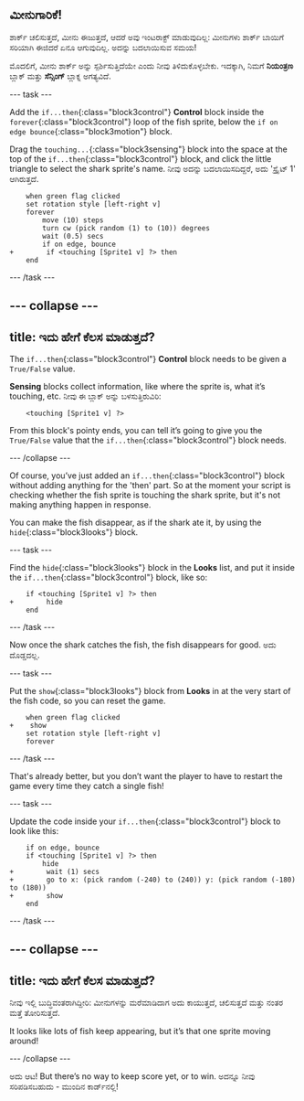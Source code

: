 ## ಮೀನುಗಾರಿಕೆ!

ಶಾರ್ಕ್ ಚಲಿಸುತ್ತದೆ, ಮೀನು ಈಜುತ್ತದೆ, ಆದರೆ ಅವು ಇಂಟರಾಕ್ಟ್ ಮಾಡುವುದಿಲ್ಲ: ಮೀನುಗಳು ಶಾರ್ಕ್ ಬಾಯಿಗೆ ಸರಿಯಾಗಿ ಈಜಿದರೆ ಏನೂ ಆಗುವುದಿಲ್ಲ. ಅದನ್ನು ಬದಲಾಯಿಸುವ ಸಮಯ!

ಮೊದಲಿಗೆ, ಮೀನು ಶಾರ್ಕ್ ಅನ್ನು ಸ್ಪರ್ಶಿಸುತ್ತಿದೆಯೇ ಎಂದು ನೀವು ತಿಳಿದುಕೊಳ್ಳಬೇಕು. ಇದಕ್ಕಾಗಿ, ನಿಮಗೆ **ನಿಯಂತ್ರಣ** ಬ್ಲಾಕ್ ಮತ್ತು **ಸೆನ್ಸಿಂಗ್** ಬ್ಲಾಕ್ನ ಅಗತ್ಯವಿದೆ.

\--- task \---

Add the `if...then`{:class="block3control"} **Control** block inside the `forever`{:class="block3control"} loop of the fish sprite, below the `if on edge bounce`{:class="block3motion"} block.

Drag the `touching...`{:class="block3sensing"} block into the space at the top of the `if...then`{:class="block3control"} block, and click the little triangle to select the shark sprite's name. ನೀವು ಅದನ್ನು ಬದಲಾಯಿಸದಿದ್ದರೆ, ಅದು 'ಸ್ಪ್ರೈಟ್ 1' ಆಗಿರುತ್ತದೆ.

```blocks3
    when green flag clicked
    set rotation style [left-right v]
    forever 
        move (10) steps
        turn cw (pick random (1) to (10)) degrees
        wait (0.5) secs
        if on edge, bounce
+        if <touching [Sprite1 v] ?> then
    end
```

\--- /task \---

## \--- collapse \---

## title: ಇದು ಹೇಗೆ ಕೆಲಸ ಮಾಡುತ್ತದೆ?

The `if...then`{:class="block3control"} **Control** block needs to be given a `True/False` value.

**Sensing** blocks collect information, like where the sprite is, what it’s touching, etc. ನೀವು ಈ ಬ್ಲಾಕ್ ಅನ್ನು ಬಳಸುತ್ತಿರುವಿರಿ:

```blocks3
    <touching [Sprite1 v] ?>
```

From this block's pointy ends, you can tell it’s going to give you the `True/False` value that the `if...then`{:class="block3control"} block needs.

\--- /collapse \---

Of course, you’ve just added an `if...then`{:class="block3control"} block without adding anything for the 'then' part. So at the moment your script is checking whether the fish sprite is touching the shark sprite, but it's not making anything happen in response.

You can make the fish disappear, as if the shark ate it, by using the `hide`{:class="block3looks"} block.

\--- task \---

Find the `hide`{:class="block3looks"} block in the **Looks** list, and put it inside the `if...then`{:class="block3control"} block, like so:

```blocks3
    if <touching [Sprite1 v] ?> then
+        hide
    end
```

\--- /task \---

Now once the shark catches the fish, the fish disappears for good. ಅದು ದೊಡ್ಡದಲ್ಲ.

\--- task \---

Put the `show`{:class="block3looks"} block from **Looks** in at the very start of the fish code, so you can reset the game.

```blocks3
    when green flag clicked
+    show
    set rotation style [left-right v]
    forever
```

\--- /task \---

That's already better, but you don’t want the player to have to restart the game every time they catch a single fish!

\--- task \---

Update the code inside your `if...then`{:class="block3control"} block to look like this:

```blocks3
    if on edge, bounce
    if <touching [Sprite1 v] ?> then
        hide
+        wait (1) secs
+        go to x: (pick random (-240) to (240)) y: (pick random (-180) to (180))
+        show
    end
```

\--- /task \---

## \--- collapse \---

## title: ಇದು ಹೇಗೆ ಕೆಲಸ ಮಾಡುತ್ತದೆ?

ನೀವು ಇಲ್ಲಿ ಬುದ್ಧಿವಂತರಾಗಿದ್ದೀರಿ: ಮೀನುಗಳನ್ನು ಮರೆಮಾಡಿದಾಗ ಅದು ಕಾಯುತ್ತದೆ, ಚಲಿಸುತ್ತದೆ ಮತ್ತು ನಂತರ ಮತ್ತೆ ತೋರಿಸುತ್ತದೆ.

It looks like lots of fish keep appearing, but it’s that one sprite moving around!

\--- /collapse \---

ಅದು ಆಟ! But there’s no way to keep score yet, or to win. ಅದನ್ನೂ ನೀವು ಸರಿಪಡಿಸಬಹುದು - ಮುಂದಿನ ಕಾರ್ಡ್‌ನಲ್ಲಿ!